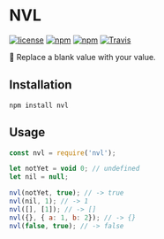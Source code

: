 # NVL
[![license](https://img.shields.io/github/license/gluons/NVL.svg?style=flat-square)](https://github.com/gluons/NVL/blob/master/LICENSE)
[![npm](https://img.shields.io/npm/v/nvl.svg?style=flat-square)](https://www.npmjs.com/package/nvl)
[![npm](https://img.shields.io/npm/dt/nvl.svg?style=flat-square)](https://www.npmjs.com/package/nvl)
[![Travis](https://img.shields.io/travis/gluons/NVL.svg?style=flat-square)](https://travis-ci.org/gluons/NVL)

🚮 Replace a blank value with your value.

## Installation
```
npm install nvl
```

## Usage
```javascript
const nvl = require('nvl');

let notYet = void 0; // undefined
let nil = null;

nvl(notYet, true); // -> true
nvl(nil, 1); // -> 1
nvl([], [1]); // -> []
nvl({}, { a: 1, b: 2}); // -> {}
nvl(false, true); // -> false
```
